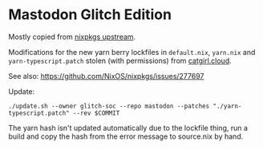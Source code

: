 # Mastodon Glitch Edition

Mostly copied from [nixpkgs upstream](https://github.com/NixOS/nixpkgs/tree/master/pkgs/servers/mastodon).

Modifications for the new yarn berry lockfiles in `default.nix`, `yarn.nix` and `yarn-typescript.patch` stolen (with permissions) from [catgirl.cloud](https://git.catgirl.cloud/999eagle/dotfiles-nix/-/tree/main/overlay/mastodon/glitch).

See also: https://github.com/NixOS/nixpkgs/issues/277697

Update:

```
./update.sh --owner glitch-soc --repo mastodon --patches "./yarn-typescript.patch" --rev $COMMIT
```

The yarn hash isn't updated automatically due to the lockfile thing, run a build and copy the hash from the error message to source.nix by hand.
